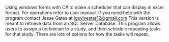 Using windows forms with C# to make a scheduler that can display in excel format. For operations refer to user manual. If you need help with the program contact Jesse Gates at jgsylvester12@gmail.com
This version is meant to retrieve data from an SQL Server Database. This program allows users to assign a technician to a study, and then schedule repeating tasks for that study. There are lots of options for how the tasks will repeat.
